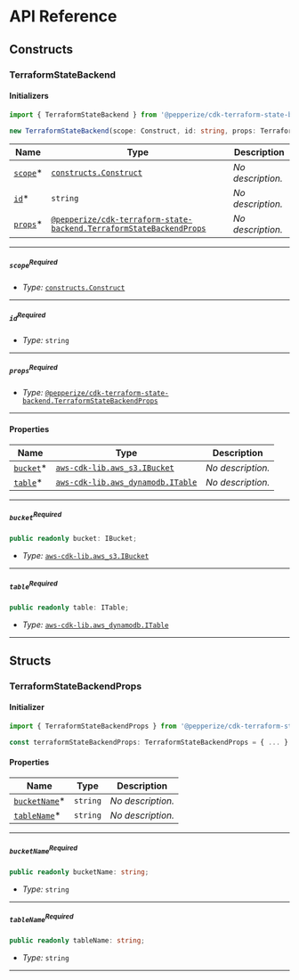 # API Reference <a name="API Reference" id="api-reference"></a>

## Constructs <a name="Constructs" id="constructs"></a>

### TerraformStateBackend <a name="@pepperize/cdk-terraform-state-backend.TerraformStateBackend" id="pepperizecdkterraformstatebackendterraformstatebackend"></a>

#### Initializers <a name="@pepperize/cdk-terraform-state-backend.TerraformStateBackend.Initializer" id="pepperizecdkterraformstatebackendterraformstatebackendinitializer"></a>

```typescript
import { TerraformStateBackend } from '@pepperize/cdk-terraform-state-backend'

new TerraformStateBackend(scope: Construct, id: string, props: TerraformStateBackendProps)
```

| **Name** | **Type** | **Description** |
| --- | --- | --- |
| [`scope`](#pepperizecdkterraformstatebackendterraformstatebackendparameterscope)<span title="Required">*</span> | [`constructs.Construct`](#constructs.Construct) | *No description.* |
| [`id`](#pepperizecdkterraformstatebackendterraformstatebackendparameterid)<span title="Required">*</span> | `string` | *No description.* |
| [`props`](#pepperizecdkterraformstatebackendterraformstatebackendparameterprops)<span title="Required">*</span> | [`@pepperize/cdk-terraform-state-backend.TerraformStateBackendProps`](#@pepperize/cdk-terraform-state-backend.TerraformStateBackendProps) | *No description.* |

---

##### `scope`<sup>Required</sup> <a name="@pepperize/cdk-terraform-state-backend.TerraformStateBackend.parameter.scope" id="pepperizecdkterraformstatebackendterraformstatebackendparameterscope"></a>

- *Type:* [`constructs.Construct`](#constructs.Construct)

---

##### `id`<sup>Required</sup> <a name="@pepperize/cdk-terraform-state-backend.TerraformStateBackend.parameter.id" id="pepperizecdkterraformstatebackendterraformstatebackendparameterid"></a>

- *Type:* `string`

---

##### `props`<sup>Required</sup> <a name="@pepperize/cdk-terraform-state-backend.TerraformStateBackend.parameter.props" id="pepperizecdkterraformstatebackendterraformstatebackendparameterprops"></a>

- *Type:* [`@pepperize/cdk-terraform-state-backend.TerraformStateBackendProps`](#@pepperize/cdk-terraform-state-backend.TerraformStateBackendProps)

---



#### Properties <a name="Properties" id="properties"></a>

| **Name** | **Type** | **Description** |
| --- | --- | --- |
| [`bucket`](#pepperizecdkterraformstatebackendterraformstatebackendpropertybucket)<span title="Required">*</span> | [`aws-cdk-lib.aws_s3.IBucket`](#aws-cdk-lib.aws_s3.IBucket) | *No description.* |
| [`table`](#pepperizecdkterraformstatebackendterraformstatebackendpropertytable)<span title="Required">*</span> | [`aws-cdk-lib.aws_dynamodb.ITable`](#aws-cdk-lib.aws_dynamodb.ITable) | *No description.* |

---

##### `bucket`<sup>Required</sup> <a name="@pepperize/cdk-terraform-state-backend.TerraformStateBackend.property.bucket" id="pepperizecdkterraformstatebackendterraformstatebackendpropertybucket"></a>

```typescript
public readonly bucket: IBucket;
```

- *Type:* [`aws-cdk-lib.aws_s3.IBucket`](#aws-cdk-lib.aws_s3.IBucket)

---

##### `table`<sup>Required</sup> <a name="@pepperize/cdk-terraform-state-backend.TerraformStateBackend.property.table" id="pepperizecdkterraformstatebackendterraformstatebackendpropertytable"></a>

```typescript
public readonly table: ITable;
```

- *Type:* [`aws-cdk-lib.aws_dynamodb.ITable`](#aws-cdk-lib.aws_dynamodb.ITable)

---


## Structs <a name="Structs" id="structs"></a>

### TerraformStateBackendProps <a name="@pepperize/cdk-terraform-state-backend.TerraformStateBackendProps" id="pepperizecdkterraformstatebackendterraformstatebackendprops"></a>

#### Initializer <a name="[object Object].Initializer" id="object-objectinitializer"></a>

```typescript
import { TerraformStateBackendProps } from '@pepperize/cdk-terraform-state-backend'

const terraformStateBackendProps: TerraformStateBackendProps = { ... }
```

#### Properties <a name="Properties" id="properties"></a>

| **Name** | **Type** | **Description** |
| --- | --- | --- |
| [`bucketName`](#pepperizecdkterraformstatebackendterraformstatebackendpropspropertybucketname)<span title="Required">*</span> | `string` | *No description.* |
| [`tableName`](#pepperizecdkterraformstatebackendterraformstatebackendpropspropertytablename)<span title="Required">*</span> | `string` | *No description.* |

---

##### `bucketName`<sup>Required</sup> <a name="@pepperize/cdk-terraform-state-backend.TerraformStateBackendProps.property.bucketName" id="pepperizecdkterraformstatebackendterraformstatebackendpropspropertybucketname"></a>

```typescript
public readonly bucketName: string;
```

- *Type:* `string`

---

##### `tableName`<sup>Required</sup> <a name="@pepperize/cdk-terraform-state-backend.TerraformStateBackendProps.property.tableName" id="pepperizecdkterraformstatebackendterraformstatebackendpropspropertytablename"></a>

```typescript
public readonly tableName: string;
```

- *Type:* `string`

---



